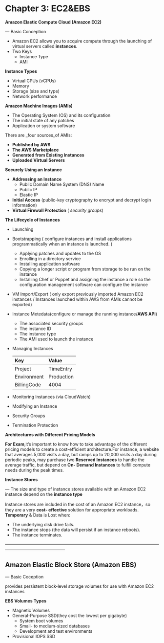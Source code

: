 # Chapter 3: EC2&EBS

**Amazon Elastic Compute Cloud \(Amazon EC2\)**

— Basic Conception

* Amazon EC2 allows you to acquire compute through the launching of virtual servers called **instances**.
* Two Keys
  * Instance Type
  * AMI

**Instance Types**

* Virtual CPUs \(vCPUs\)
* Memory
* Storage \(size and type\)
* Network performance

**Amazon Machine Images \(AMIs\)**

* The Operating System \(OS\) and its configuration
* The initial state of any patches
* Application or system software

There are _four sources_of AMIs:

* **Published by AWS**
* **The AWS Marketplace**
* **Generated from Existing Instances**
* **Uploaded Virtual Servers**

**Securely Using an Instance**

* **Addressing an Instance**
  * Public Domain Name System \(DNS\) Name
  * Public IP
  * Elastic IP
* **Initial Access**  \(public-key cryptography to encrypt and decrypt login information\)
* **Virtual Firewall Protection** \( _security groups_\)

**The Lifecycle of Instances**

* Launching
* Bootstrapping \( configure instances and install applications programmatically when an instance is launched. \)
  * Applying patches and updates to the OS
  * Enrolling in a directory service
  * Installing application software
  * Copying a longer script or program from storage to be run on the instance
  * Installing Chef or Puppet and assigning the instance a role so the configuration management software can configure the instance
* VM Import/Export \( only export previously imported Amazon EC2 instances / Instances launched within AWS from AMIs cannot be exported\)
* Instance Metedata\(configure or manage the running instance/**AWS API**\)
  * The associated security groups
  * The instance ID
  * The instance type
  * The AMI used to launch the instance
* Managing Instances

  | **Key** | **Value** |
  | :--- | :--- |
  | Project | TimeEntry |
  | Environment | Production |
  | BillingCode | 4004 |

* Monitoring Instances \(via CloudWatch\)
* Modifying an Instance
* Security Groups
* Termination Protection

**Architectures with Different Pricing Models**

**For Exam**,it’s important to know how to take advantage of the different pricing models to create a cost-efficient architecture.For instance, a website that averages 5,000 visits a day, but ramps up to 20,000 visits a day during periodic peaks, may purchase two **Reserved Instances** to handle the average traffic, but depend on **On- Demand Instances** to fulfill compute needs during the peak times.

**Instance Stores**

— The size and type of instance stores available with an Amazon EC2 instance depend on the **instance type**

Instance stores are included in the cost of an Amazon EC2 instance，so they are a very **cost- effective** solution for appropriate workloads. **Temporary** & Data is Lost when:

* The underlying disk drive fails.
* The instance stops \(the data will persist if an instance reboots\).
* The instance terminates.

——————————————————————————————————————————————————

## **Amazon Elastic Block Store \(Amazon EBS\)**

— Basic Coception

provides persistent block-level storage volumes for use with Amazon EC2 instances

**EBS Volumes Types**

* Magnetic Volumes
* General-Purpose SSD\(they cost the lowest per gigabyte\)
  * System boot volumes
  * Small- to medium-sized databases
  * Development and test environments
* Provisional IOPS SSD

